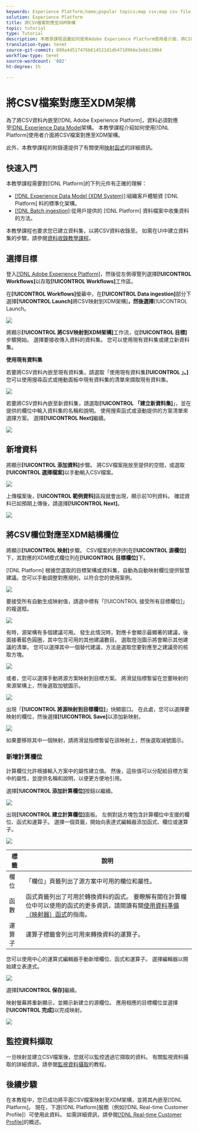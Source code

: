 ```yaml
---
keywords: Experience Platform;home;popular topics;map csv;map csv file;map csv file to xdm;map csv to xdm;ui guide;
solution: Experience Platform
title: 將CSV檔案對應至XDM架構
topic: tutorial
type: Tutorial
description: 本教學課程涵蓋如何使用Adobe Experience Platform使用者介面，將CSV檔案對應至XDM架構。
translation-type: tm+mt
source-git-commit: 089a4d517476b614521d1db4718966e3ebb13064
workflow-type: tm+mt
source-wordcount: '882'
ht-degree: 1%

---
```



# 將CSV檔案對應至XDM架構

為了將CSV資料內嵌至[!DNL Adobe Experience Platform]，資料必須對應至[!DNL Experience Data Model](XDM)架構。 本教學課程介紹如何使用[!DNL Platform]使用者介面將CSV檔案對應至XDM架構。

此外，本教學課程的附錄還提供了有關使用[映射函式](#mapping-functions)的詳細資訊。

## 快速入門

本教學課程需要對[!DNL Platform]的下列元件有正確的理解：

- [[!DNL Experience Data Model (XDM System)]](../../xdm/home.md):組織客戶體驗資 [!DNL Platform] 料的標準化架構。
- [[!DNL Batch ingestion]](../batch-ingestion/overview.md):從用戶提供的 [!DNL Platform] 資料檔案中收集資料的方法。

本教學課程也要求您已建立資料集，以將CSV資料收錄至。 如需在UI中建立資料集的步驟，請參閱[資料收錄教學課程](./ingest-batch-data.md)。

## 選擇目標

登入[[!DNL Adobe Experience Platform]](https://platform.adobe.com)，然後從左側導覽列選擇&#x200B;**[!UICONTROL Workflows]**&#x200B;以存取&#x200B;**[!UICONTROL Workflows]**&#x200B;工作區。

在&#x200B;**[!UICONTROL Workflows]**&#x200B;螢幕中，在&#x200B;**[!UICONTROL Data ingestion]**&#x200B;部分下選擇&#x200B;**[!UICONTROL Launch]**&#x200B;將CSV映射到XDM架構&#x200B;]**，然後選擇**[!UICONTROL  Launch。

![](../images/tutorials/map-a-csv-file/workflows.png)

將顯示&#x200B;**[!UICONTROL 將CSV映射到XDM架構]**&#x200B;工作流，從&#x200B;**[!UICONTROL 目標]**&#x200B;步驟開始。 選擇要接收傳入資料的資料集。 您可以使用現有資料集或建立新資料集。

**使用現有資料集**

若要將CSV資料內嵌至現有資料集，請選取「使用現有資料集&#x200B;**[!UICONTROL 」。]**&#x200B;您可以使用搜尋函式或捲動面板中現有資料集的清單來擷取現有資料集。

![](../images/tutorials/map-a-csv-file/use-existing-dataset.png)

若要將CSV資料內嵌至新資料集，請選取&#x200B;**[!UICONTROL 「建立新資料集]**」，並在提供的欄位中輸入資料集的名稱和說明。 使用搜索函式或滾動提供的方案清單來選擇方案。 選擇&#x200B;**[!UICONTROL Next]**&#x200B;繼續。

![](../images/tutorials/map-a-csv-file/create-new-dataset.png)

## 新增資料

將顯示&#x200B;**[!UICONTROL 添加資料]**&#x200B;步驟。 將CSV檔案拖放至提供的空間，或選取&#x200B;**[!UICONTROL 選擇檔案]**&#x200B;以手動輸入CSV檔案。

![](../images/tutorials/map-a-csv-file/add-data.png)

上傳檔案後，**[!UICONTROL 範例資料]**&#x200B;區段就會出現，顯示前10列資料。 確認資料已如預期上傳後，請選擇&#x200B;**[!UICONTROL Next]**。

![](../images/tutorials/map-a-csv-file/sample-data.png)

## 將CSV欄位對應至XDM結構欄位

將顯示&#x200B;**[!UICONTROL 映射]**&#x200B;步驟。 CSV檔案的列列列在&#x200B;**[!UICONTROL 源欄位]**&#x200B;下，其對應的XDM模式欄位列在&#x200B;**[!UICONTROL 目標欄位]**&#x200B;下。

[!DNL Platform] 根據您選取的目標架構或資料集，自動為自動映射欄位提供智慧建議。您可以手動調整對應規則，以符合您的使用案例。

![](../images/tutorials/map-a-csv-file/mapping-with-suggestions.png)

要接受所有自動生成映射值，請選中標有「[!UICONTROL 接受所有目標欄位]」的複選框。

![](../images/tutorials/map-a-csv-file/filled-mapping-with-suggestions.png)

有時，源架構有多個建議可用。 發生此情況時，對應卡會顯示最顯著的建議，後面接著藍色圓圈，其中包含可用的其他建議數目。 選取燈泡圖示將會顯示其他建議的清單。 您可以選擇其中一個替代建議，方法是選取您要對應至之建議旁的核取方塊。

![](../images/tutorials/map-a-csv-file/multiple-recommendations.png)

或者，您可以選擇手動將源方案映射到目標方案。 將滑鼠指標暫留在您要映射的來源架構上，然後選取加號圖示。

![](../images/tutorials/map-a-csv-file/mapping-with-suggestions-and-buttons.png)

出現「**[!UICONTROL 將源映射到目標欄位]**」快顯窗口。 在此處，您可以選擇要映射的欄位，然後選擇&#x200B;**[!UICONTROL Save]**&#x200B;以添加新映射。

![](../images/tutorials/map-a-csv-file/manual-mapping.png)

如果要移除其中一個映射，請將滑鼠指標暫留在該映射上，然後選取減號圖示。

### 新增計算欄位

計算欄位允許根據輸入方案中的屬性建立值。 然後，這些值可以分配給目標方案中的屬性，並提供名稱和說明，以便更方便地引用。

選擇&#x200B;**[!UICONTROL 添加計算欄位]**&#x200B;按鈕以繼續。

![](../images/tutorials/map-a-csv-file/add-calculated-field.png)

出現&#x200B;**[!UICONTROL 建立計算欄位]**&#x200B;面板。 左側對話方塊包含計算欄位中支援的欄位、函式和運算子。 選擇一個頁籤，開始向表達式編輯器添加函式、欄位或運算子。

![](../images/tutorials/map-a-csv-file/create-calculated-fields.png)

| 標籤 | 說明 |
| --------- | ----------- |
| 欄位 | 「欄位」頁籤列出了源方案中可用的欄位和屬性。 |
| 函數 | 函式頁籤列出了可用於轉換資料的函式。 要瞭解有關在計算欄位中可以使用的函式的更多資訊，請閱讀有關[使用資料準備（映射器）函式](../../data-prep/functions.md)的指南。 |
| 運算子 | 運算子標籤會列出可用來轉換資料的運算子。 |

您可以使用中心的運算式編輯器手動新增欄位、函式和運算子。 選擇編輯器以開始建立表達式。

![](../images/tutorials/map-a-csv-file/create-calculated-field.png)

選擇&#x200B;**[!UICONTROL 保存]**&#x200B;繼續。

映射螢幕將重新顯示，並顯示新建立的源欄位。 應用相應的目標欄位並選擇&#x200B;**[!UICONTROL 完成]**&#x200B;以完成映射。

![](../images/tutorials/map-a-csv-file/new-calculated-field.png)

## 監控資料擷取

一旦映射並建立CSV檔案後，您就可以監控透過它擷取的資料。 有關監視資料攝取的詳細資訊，請參閱[監視資料攝取](../../ingestion/quality/monitor-data-ingestion.md)的教程。

## 後續步驟

在本教程中，您已成功將平面CSV檔案映射至XDM架構，並將其內嵌至[!DNL Platform]。 現在，下游[!DNL Platform]服務（例如[!DNL Real-time Customer Profile]）可使用此資料。 如需詳細資訊，請參閱[[!DNL Real-time Customer Profile]](../../profile/home.md)的概述。
